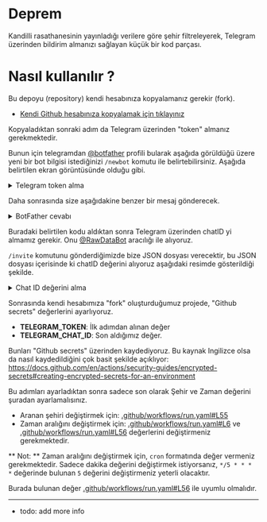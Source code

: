 # Deprem

Kandilli rasathanesinin yayınladığı verilere göre şehir filtreleyerek, Telegram üzerinden bildirim almanızı sağlayan küçük bir kod parçası. 

# Nasıl kullanılır ?

Bu depoyu (repository) kendi hesabınıza kopyalamanız gerekir (fork). 

- [Kendi Github hesabınıza kopyalamak için tıklayınız](https://github.com/mrtrkmn/deprem/fork)

Kopyaladıktan sonraki adım da Telegram üzerinden "token" almanız gerekmektedir. 

Bunun için telegramdan [@botfather](https://t.me/BotFather) profili bularak aşağıda görüldüğü üzere yeni bir bot bilgisi istediğinizi `/newbot` komutu ile belirtebilirsiniz. Aşağıda belirtilen ekran görüntüsünde olduğu gibi. 

<details>
<summary>Telegram token alma</summary>
<br>
<img width="733" alt="Yeni bot oluşturma" src="https://user-images.githubusercontent.com/13614433/224006707-e7a7b0a0-4427-4f33-808b-7d79a82fdf78.png">
</details>

Daha sonrasında size aşağıdakine benzer bir mesaj gönderecek. 

<details>
<summary>BotFather cevabı</summary>
<br>
<img width="664" alt="Telegram TOKEN" src="https://user-images.githubusercontent.com/13614433/224007385-3e1844f1-ef1b-4e4a-8ce4-876c3dce9691.png">
</details>

Buradaki belirtilen kodu aldıktan sonra Telegram üzerinden chatID yi almamız gerekir. Onu [@RawDataBot](https://t.me/RawDataBot) aracılığı ile alıyoruz. 

`/invite` komutunu gönderdiğimizde bize JSON dosyası verecektir, bu JSON dosyası içerisinde ki chatID değerini alıyoruz aşağıdaki resimde gösterildiği şekilde.

<details>
<summary>Chat ID değerini alma</summary>
<br>
<img width="353" alt="chatID" src="https://user-images.githubusercontent.com/13614433/224008587-8cd068da-e9c1-4f76-b4ae-addbccef477f.png">
</details>

Sonrasında  kendi hesabımıza "fork" oluşturduğumuz projede, "Github secrets" değerlerini ayarlıyoruz. 

- **TELEGRAM_TOKEN**: İlk adımdan alınan değer 
- **TELEGRAM_CHAT_ID**: Son aldığımız değer.


Bunları "Github secrets" üzerinden kaydediyoruz. Bu kaynak Ingilizce olsa da nasıl kaydedildiğini çok basit şekilde açıklıyor: https://docs.github.com/en/actions/security-guides/encrypted-secrets#creating-encrypted-secrets-for-an-environment

Bu adımları ayarladıktan sonra sadece son olarak Şehir ve Zaman değerini şuradan ayarlamalısınız. 

- Aranan şehiri değiştirmek için: [.github/workflows/run.yaml#L55](.github/workflows/run.yaml#L55)
- Zaman aralığını değiştirmek için: [.github/workflows/run.yaml#L6](.github/workflows/run.yaml#L6) ve [.github/workflows/run.yaml#L56](.github/workflows/run.yaml#L56) değerlerini değiştirmeniz gerekmektedir.

** Not: ** Zaman aralığını değiştirmek için, `cron` formatında değer vermeniz gerekmektedir. Sadece dakika değerini değiştirmek istiyorsanız, `*/5 * * * *` değerinde bulunan `5` değerini değiştirmeniz yeterli olacaktır. 

Burada bulunan değer [.github/workflows/run.yaml#L56](.github/workflows/run.yaml#L56) ile uyumlu olmalıdır. 


--- 

- todo: add more info 

